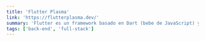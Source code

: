 ```yaml
---
title: 'Flutter Plasma'
link: 'https://flutterplasma.dev/'
summary: 'Flutter es un framework basado en Dart (bebe de JavaScript) y ronda los dominios de Google.'
tags: ['back-end', 'full-stack']
---
```

